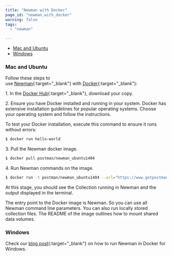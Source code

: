 ```yaml
---
title: "Newman with Docker"
page_id: "newman_with_docker"
warning: false
tags:
  - "newman"

---
```


* [Mac and Ubuntu](#mac-and-ubuntu)
* [Windows](#windows)


### Mac and Ubuntu

Follow these steps to use [Newman](https://github.com/postmanlabs/newman){:target="_blank"} with [Docker](https://www.docker.com/){:target="_blank"}:

1\. In the [Docker Hub](http://registry.hub.docker.com/u/postman/newman_ubuntu1404){:target="_blank"}, download your copy. 

2\. Ensure you have Docker installed and running in your system. Docker has extensive installation guidelines for popular operating systems. Choose your operating system and follow the instructions. 

To test your Docker installation, execute this command to ensure it runs without errors:

```bash
$ docker run hello-world
```

3\. Pull the Newman docker image.

```bash
$ docker pull postman/newman_ubuntu1404
```

4\. Run Newman commands on the image.

```bash
$ docker run -t postman/newman_ubuntu1404 --url="https://www.getpostman.com/collections/8a0c9bc08f062d12dcda"
```

At this stage, you should see the Collection running in Newman and the output displayed in the terminal.

The entry point to the Docker image is Newman. So you can use all Newman command line parameters. You can also run locally stored collection files. The README of the image outlines how to mount shared data volumes.

### Windows

Check our [blog post](http://blog.getpostman.com/2015/08/07/using-the-newman-docker-image-in-windows/){:target="_blank"} on how to run Newman in Docker for Windows.

